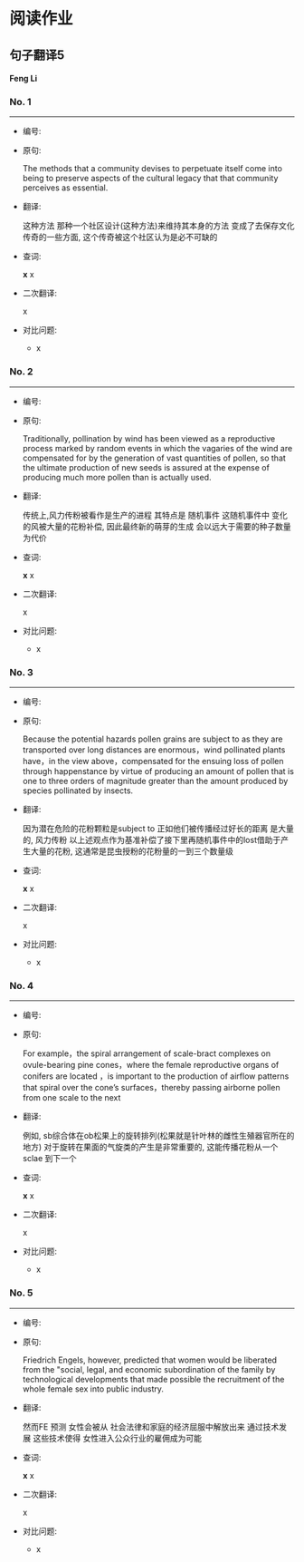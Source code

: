 # 阅读作业

## 句子翻译5

#### Feng Li

### No. 1

----



* 编号: 

* 原句: 

  The methods that a community devises to perpetuate itself come into being to preserve
  aspects of the cultural legacy that that community perceives as essential. 

* 翻译:

  这种方法 那种一个社区设计(这种方法)来维持其本身的方法  变成了去保存文化传奇的一些方面, 这个传奇被这个社区认为是必不可缺的

* 查词:

  __x__ x

* 二次翻译:

  x



* 对比问题:
  * x

### No. 2

----



* 编号: 

* 原句: 

  Traditionally, pollination by wind has been viewed as a reproductive process marked by random events in which the vagaries of the wind are compensated for by the generation of vast quantities of pollen, so that the ultimate production of new seeds is assured at the expense of producing much more pollen than is actually used. 

* 翻译:

  传统上,风力传粉被看作是生产的进程 其特点是 随机事件 这随机事件中 变化的风被大量的花粉补偿, 因此最终新的萌芽的生成 会以远大于需要的种子数量为代价

* 查词:

  __x__ x

* 二次翻译:

  x



* 对比问题:
  * x

### No. 3

----



* 编号: 

* 原句: 

  Because the potential hazards pollen grains are subject to as they are transported over long distances are enormous，wind pollinated plants have，in the view above，compensated for the ensuing loss of pollen through happenstance by virtue of producing an amount of pollen that is one to three orders of magnitude greater than the amount produced by species pollinated by insects. 

* 翻译:

  因为潜在危险的花粉颗粒是subject to 正如他们被传播经过好长的距离 是大量的, 风力传粉 以上述观点作为基准补偿了接下里再随机事件中的lost借助于产生大量的花粉, 这通常是昆虫授粉的花粉量的一到三个数量级

* 查词:

  __x__ x

* 二次翻译:

  x



* 对比问题:
  * x

### No. 4

----



* 编号: 

* 原句: 

  For example，the spiral arrangement of scale-bract complexes on ovule-bearing pine cones，where the female reproductive organs of conifers are located ，is important to the production of airflow patterns that spiral over the cone’s surfaces，thereby passing airborne pollen from one scale to the next

* 翻译:

  例如, sb综合体在ob松果上的旋转排列(松果就是针叶林的雌性生殖器官所在的地方) 对于旋转在果面的气旋类的产生是非常重要的, 这能传播花粉从一个sclae 到下一个

* 查词:

  __x__ x

* 二次翻译:

  x



* 对比问题:
  * x

### No. 5

----



* 编号: 

* 原句: 

  Friedrich Engels, however, predicted that women would be liberated from the "social, legal, and economic subordination of the family by technological developments that made possible the recruitment of  the whole female sex into public industry. 

* 翻译:

  然而FE 预测 女性会被从 社会法律和家庭的经济屈服中解放出来 通过技术发展 这些技术使得 女性进入公众行业的雇佣成为可能

* 查词:

  __x__ x

* 二次翻译:

  x



* 对比问题:
  * x





